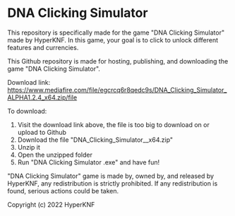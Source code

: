 # DNA Clicking Simulator

This repository is specifically made for the game "DNA Clicking Simulator" made by HyperKNF. In this game, your goal is to click to unlock different features and currencies.

This Github repository is made for hosting, publishing, and downloading the game "DNA Clicking Simulator".

Download link: https://www.mediafire.com/file/egcrcq6r8qedc9s/DNA_Clicking_Simulator_ALPHA1.2.4_x64.zip/file

To download:
1. Visit the download link above, the file is too big to download on or upload to Github
2. Download the file "DNA_Clicking_Simulator_<VERSION>_x64.zip"
3. Unzip it
4. Open the unzipped folder
5. Run "DNA Clicking Simulator <VERSION>.exe" and have fun!

"DNA Clicking Simulator" game is made by, owned by, and released by HyperKNF, any redistribution is strictly prohibited. If any redistribution is found, serious actions could be taken.

Copyright (c) 2022 HyperKNF
